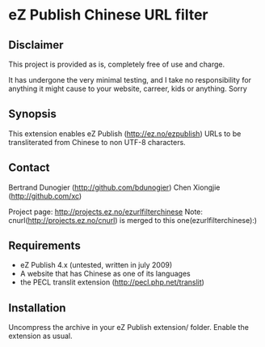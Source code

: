 eZ Publish Chinese URL filter
=============================

Disclaimer
----------

This project is provided as is, completely free of use and charge.

It has undergone the very minimal testing, and I take no responsibility
for anything it might cause to your website, carreer, kids or anything.
Sorry

Synopsis
--------

This extension enables eZ Publish (http://ez.no/ezpublish) URLs to be
transliterated from Chinese to non UTF-8 characters.

Contact
-------

Bertrand Dunogier (http://github.com/bdunogier)
Chen Xiongjie (http://github.com/xc)

Project page: http://projects.ez.no/ezurlfilterchinese
Note: cnurl(http://projects.ez.no/cnurl) is merged to this one(ezurlfilterchinese):)

Requirements
------------

- eZ Publish 4.x (untested, written in july 2009)
- A website that has Chinese as one of its languages
- the PECL translit extension (http://pecl.php.net/translit)

Installation
------------

Uncompress the archive in your eZ Publish extension/ folder. Enable the extension
as usual.
